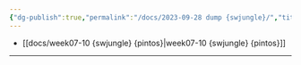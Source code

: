 ```yaml
---
{"dg-publish":true,"permalink":"/docs/2023-09-28 dump {swjungle}/","title":"2023-09-28 dump {swjungle}"}
---
```


- [[docs/week07-10 {swjungle} {pintos}\|week07-10 {swjungle} {pintos}]]
___


